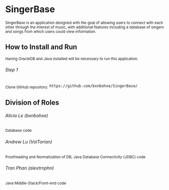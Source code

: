 # SingerBase
<sub>SingerBase is an application designed with the goal of allowing users to connect with each other through the interest of music, with additional features including a database of singers and songs from which users could view information.</sub>
## How to Install and Run
<sub>Having OracleDB and Java installed will be necessary to run this application.</sub>
###### Step 1
<sub>Clone GitHub repository.</sub>
`https://github.com/bxnbohxe/SingerBase/`
## Division of Roles
###### Alicia Le (bxnbohxe)
<sub>Database code</sub>
###### Andrew Lu (VolTorian)
<sub>Proofreading and Normalization of DB, Java Database Connectivity (JDBC) code</sub>
###### Tran Phan (alextrnphn)
<sub>Java Middle-Stack/Front-end code</sub>
